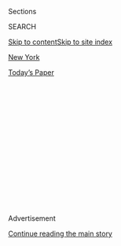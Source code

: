 <div id="app">

<div>

<div>

<div>

<div class="NYTAppHideMasthead css-1q2w90k e1suatyy0">

<div class="section css-ui9rw0 e1suatyy2">

<div class="css-eph4ug er09x8g0">

<div class="css-6n7j50">

</div>

<span class="css-1dv1kvn">Sections</span>

<div class="css-10488qs">

<span class="css-1dv1kvn">SEARCH</span>

</div>

[Skip to content](#site-content)[Skip to site index](#site-index)

</div>

<div id="masthead-section-label" class="css-1wr3we4 eaxe0e00">

[New
York](https://www.nytimes3xbfgragh.onion/section/nyregion)

</div>

<div class="css-10698na e1huz5gh0">

</div>

</div>

<div id="masthead-bar-one" class="section hasLinks css-15hmgas e1csuq9d3">

<div class="css-uqyvli e1csuq9d0">

</div>

<div class="css-1uqjmks e1csuq9d1">

</div>

<div class="css-9e9ivx">

[](https://myaccount.nytimes3xbfgragh.onion/auth/login?response_type=cookie&client_id=vi)

</div>

<div class="css-1bvtpon e1csuq9d2">

[Today’s
Paper](https://www.nytimes3xbfgragh.onion/section/todayspaper)

</div>

</div>

</div>

</div>

<div data-aria-hidden="false">

<div id="site-content" data-role="main">

<div>

<div class="css-1aor85t" style="opacity:0.000000001;z-index:-1;visibility:hidden">

<div class="css-1hqnpie">

<div class="css-epjblv">

<span class="css-17xtcya">[New
York](/section/nyregion)</span><span class="css-x15j1o">|</span><span class="css-fwqvlz">‘Anti-Feminist’
Lawyer Is Suspect in Killing of Son of Federal Judge in
N.J.</span>

</div>

<div class="css-k008qs">

<div class="css-1iwv8en">

<span class="css-18z7m18"></span>

<div>

</div>

</div>

<span class="css-1n6z4y">https://nyti.ms/2CWqeR1</span>

<div class="css-1705lsu">

<div class="css-4xjgmj">

<div class="css-4skfbu" data-role="toolbar" data-aria-label="Social Media Share buttons, Save button, and Comments Panel with current comment count" data-testid="share-tools">

  - 
  - 
  - 
  - 
    
    <div class="css-6n7j50">
    
    </div>

  - 
  - 

</div>

</div>

</div>

</div>

</div>

</div>

<div id="NYT_TOP_BANNER_REGION" class="css-13pd83m">

</div>

<div id="top-wrapper" class="css-1sy8kpn">

<div id="top-slug" class="css-l9onyx">

Advertisement

</div>

[Continue reading the main
story](#after-top)

<div class="ad top-wrapper" style="text-align:center;height:100%;display:block;min-height:250px">

<div id="top" class="place-ad" data-position="top" data-size-key="top">

</div>

</div>

<div id="after-top">

</div>

</div>

<div>

<div id="sponsor-wrapper" class="css-1hyfx7x">

<div id="sponsor-slug" class="css-19vbshk">

Supported by

</div>

[Continue reading the main
story](#after-sponsor)

<div id="sponsor" class="ad sponsor-wrapper" style="text-align:center;height:100%;display:block">

</div>

<div id="after-sponsor">

</div>

</div>

<div class="css-186x18t">

</div>

<div class="css-ls6wgr ehdk2mb0">

# ‘Anti-Feminist’ Lawyer Is Suspect in Killing of Son of Federal Judge in N.J.

</div>

Roy Den Hollander had openly seethed against the judge, Esther Salas.
After the shooting at her home, he was found dead in an apparent
suicide.

<div class="css-79elbk" data-testid="photoviewer-wrapper">

<div class="css-z3e15g" data-testid="photoviewer-wrapper-hidden">

</div>

<div class="css-1a48zt4 ehw59r15" data-testid="photoviewer-children">

![<span class="css-16f3y1r e13ogyst0" data-aria-hidden="true">From left:
Roy Den Hollander and Judge Esther
Salas.</span><span class="css-cnj6d5 e1z0qqy90" itemprop="copyrightHolder"><span class="css-1ly73wi e1tej78p0">Credit...</span><span><span>Rutgers
Law School, via Associated
Press</span></span></span>](https://static01.graylady3jvrrxbe.onion/images/2020/08/20/world/20njjudge1/20njjudge1-articleLarge-v2.jpg?quality=75&auto=webp&disable=upscale)

</div>

</div>

<div class="css-18e8msd">

<div class="css-vp77d3 epjyd6m0">

<div class="css-1baulvz">

By [<span class="css-1baulvz" itemprop="name">Nicole
Hong</span>](https://www.nytimes3xbfgragh.onion/by/nicole-hong),
[<span class="css-1baulvz" itemprop="name">William K.
Rashbaum</span>](https://www.nytimes3xbfgragh.onion/by/william-k-rashbaum)
and [<span class="css-1baulvz last-byline" itemprop="name">Mihir
Zaveri</span>](https://www.nytimes3xbfgragh.onion/by/mihir-zaveri)

</div>

</div>

  - 
    
    <div class="css-ld3wwf e16638kd2">
    
    Published July 20, 2020Updated July 22,
    2020
    
    </div>

  - 
    
    <div class="css-4xjgmj">
    
    <div class="css-pvvomx" data-role="toolbar" data-aria-label="Social Media Share buttons, Save button, and Comments Panel with current comment count" data-testid="share-tools">
    
      - 
      - 
      - 
      - 
        
        <div class="css-6n7j50">
        
        </div>
    
      - 
      - 
    
    </div>
    
    </div>

</div>

</div>

<div class="section meteredContent css-1r7ky0e" name="articleBody" itemprop="articleBody">

<div class="css-1fanzo5 StoryBodyCompanionColumn">

<div class="css-53u6y8">

[Roy Den
Hollander](https://www.nytimes3xbfgragh.onion/2020/07/22/nyregion/roy-hollander-esther-salas.html)
was a self-described “anti-feminist” lawyer who flooded the courts with
seemingly frivolous lawsuits that sought to eliminate women’s studies
programs and prohibit nightclubs from holding “ladies’ nights.”

In one of his most recent cases, he openly seethed against a federal
judge in New Jersey, [Esther
Salas](https://www.nytimes3xbfgragh.onion/2020/07/25/nyregion/roy-den-hollander-esther-salas-list.html),
whom he described in a self-published, 1,700-page book as “a lazy and
incompetent Latina judge appointed by Obama.”

Mr. Den Hollander left the case, in which he challenged the male-only
United States military draft, last summer, telling a lawyer who replaced
him that he had terminal cancer.

On Sunday afternoon, Mr. Den Hollander showed up at Judge Salas’s home
in North Brunswick, N.J., and fired multiple gunshots, [killing the
judge’s son and seriously wounding her
husband](https://www.nytimes3xbfgragh.onion/2020/07/19/nyregion/shooting-nj-judge-esther-salas.html),
who is a criminal defense lawyer, investigators said. The judge, who was
in the basement at the time, was not injured.

</div>

</div>

<div class="css-1fanzo5 StoryBodyCompanionColumn">

<div class="css-53u6y8">

The New York State Police found Mr. Den Hollander’s body near Liberty,
N.Y. — about a two-hour drive from the judge’s home — after he shot
himself in an apparent suicide, officials said.

The startling sequence of events was a reminder of the dangers
encountered by judges, who typically do not receive special security
outside the courthouse unless they face specific threats. Judge Salas
worked in one of the busiest courthouses in the country, overseeing
dozens of cases at a time involving a wide range of defendants and
litigants.

The F.B.I. on Monday contacted New York State’s chief judge, Janet M.
DiFiore, to notify her that Mr. Den Hollander had her name and photo in
his car, according to her spokesman, Lucian Chalfen. The agents did not
indicate whether Mr. Den Hollander had intended to target her as well,
he said.

Investigators were exploring whether Mr. Den Hollander had decided to
“take out” some of his enemies, given his cancer diagnosis, before he
died, according to one law enforcement official.

Mr. Den Hollander, 72, identified with a broader movement of men who in
often abusive, misogynist and hateful language rail against “feminazis.”
He wrote numerous online screeds, some of which exceeded a thousand
pages.

</div>

</div>

<div class="css-1fanzo5 StoryBodyCompanionColumn">

<div class="css-53u6y8">

Mr. Den Hollander had a long history of filing lawsuits against programs
that he believed favored women. In 2008, he [told The New York Times
that his anger toward
feminists](https://cityroom.blogs.nytimes3xbfgragh.onion/2008/08/18/lawyer-files-antifeminist-suit-against-columbia/#:~:text=Roy%20Den%20Hollander%20is%20a,and%20a%20self%2Ddescribed%20antifeminist.&text=On%20Monday%2C%20he%20filed%20a,sees%20as%20discriminatory%20toward%20men)
stemmed from his bitter divorce from a woman he married in Russia.

He called women “the real oppressors” in a 2008 Fox News appearance and
wrote online about his grievances against female judges.

</div>

</div>

<div class="css-79elbk" data-testid="photoviewer-wrapper">

<div class="css-z3e15g" data-testid="photoviewer-wrapper-hidden">

</div>

<div class="css-1a48zt4 ehw59r15" data-testid="photoviewer-children">

![<span class="css-16f3y1r e13ogyst0" data-aria-hidden="true">Outside
the judge’s home on
Monday.</span><span class="css-cnj6d5 e1z0qqy90" itemprop="copyrightHolder"><span class="css-1ly73wi e1tej78p0">Credit...</span><span>Michael
Loccisano/Getty
Images</span></span>](https://static01.graylady3jvrrxbe.onion/images/2020/07/21/nyregion/21njjudge2/merlin_174767310_9a34c2b7-ff2c-4e7a-b772-e7a95c0e1490-articleLarge.jpg?quality=75&auto=webp&disable=upscale)

</div>

</div>

<div class="css-1fanzo5 StoryBodyCompanionColumn">

<div class="css-53u6y8">

When investigators discovered Mr. Den Hollander’s body, they found a
package nearby that was addressed to Judge Salas, according to a law
enforcement official. The package was empty.

On Sunday afternoon, the judge’s husband was at home when he looked out
the window and thought he saw a FedEx deliveryman.

Carlos Salas, an older brother of Judge Salas, described an account of
the shooting that he said was provided to him by federal authorities.
After the doorbell rang, the couple’s son opened the door and was shot.
When the judge’s husband went over to see what happened, he was shot
multiple times.

The judge ran upstairs from the basement when she heard a scream and the
gunshots.

The judge’s husband, Mark Anderl, 63, was in the hospital in stable
condition, Mr. Salas said. The couple’s son and only child, Daniel
Anderl, 20, died from a gunshot wound to the heart.

</div>

</div>

<div class="css-1fanzo5 StoryBodyCompanionColumn">

<div class="css-53u6y8">

Daniel Anderl was about to start his junior year at Catholic University
of America in Washington and was interested in pursuing a legal career
as his parents had.

“It’s surreal,” Mr. Salas said. “He was a vibrant, young, good-looking
man. He had so much promise.”

The F.B.I. has been conducting the investigation with the U.S. marshals
alongside other federal and local authorities. A spokesman for FedEx
said in a statement that the company was “fully cooperating with the
authorities in their investigation.”

Two law enforcement officials, cautioning that the investigation was in
its earliest stages, said federal authorities were examining whether Mr.
Den Hollander might be linked to the July 11 killing of another men’s
rights lawyer, Marc Angelucci, in San Bernardino County, Calif.

Mr. Angelucci was shot at his front door by a gunman wearing a FedEx
uniform, one of the officials said.

Judge Salas, 51, is the [first Hispanic woman to serve as a federal
judge in New
Jersey](https://www.nj.com/news/2011/06/nj_appoints_first_hispanic_wom.html).
[President Barack Obama
nominated](https://obamawhitehouse.archives.gov/the-press-office/2010/12/01/president-obama-names-seven-united-states-district-court)
her to the United States District Court for New Jersey in 2010. She had
previously served as a magistrate judge and an assistant federal public
defender.

Judge Salas met her husband when he was a prosecutor in the Essex County
Prosecutor’s Office, [according to a 2018 profile of her in New Jersey
Monthly](https://njmonthly.com/articles/politics-public-affairs/immigration-stories-esther-salas/).
After a decade as a prosecutor, Mark Anderl became a criminal defense
lawyer and now works at his own law firm, Anderl & Oakley P.C.

</div>

</div>

<div class="css-1fanzo5 StoryBodyCompanionColumn">

<div class="css-53u6y8">

According to the federal docket, the only case that Mr. Den Hollander
had before Judge Salas was a class-action lawsuit filed in 2015. He
accused the Selective Service System, the independent government agency
that maintains a database of Americans eligible for a potential draft,
of violating women’s equal protection rights by requiring only men to
register with the service.

In a 2018 ruling, Judge Salas allowed the case to proceed, a victory for
Mr. Den Hollander. But in his online writings, he criticized the judge
for not moving the case along fast enough.

Nicholas A. Gravante Jr., a partner at Boies Schiller Flexner, said Mr.
Den Hollander had called him in May 2019 and asked him to take over the
case. The two lawyers had overlapped as associates at the white-shoe law
firm Cravath Swaine & Moore in the late 1980s.

Mr. Den Hollander said in the phone call that he could not continue in
the case because he had terminal cancer and suggested that he did not
have long to live, Mr. Gravante said. The case is ongoing.

Mr. Den Hollander has also sued various nightclubs, claiming they
violated the 14th Amendment by having “ladies’ nights” discounts for
women. After the case was dismissed, Mr. Den Hollander petitioned the
Supreme Court, which declined to hear the case.

“Of course, the three females on the court probably voted against it,”
Mr. Den Hollander [told The Times
in 2011](https://cityroom.blogs.nytimes3xbfgragh.onion/2011/01/13/one-mans-odd-fight-against-ladies-nights/).
“Fighting for the rights of men is not very popular thing to do in
America these days.”

In 2008, he accused Columbia University of trying to establish feminism
as a “religion” at the school through its women’s studies program and
proposed creating a men’s studies program that could “train males to
recognize and handle the power females often use to manipulate them.”

</div>

</div>

<div class="css-1fanzo5 StoryBodyCompanionColumn">

<div class="css-53u6y8">

Shortly before the 2016 presidential election, he [filed a lawsuit in
Manhattan](https://assets.documentcloud.org/documents/3034119/16cv6624-1-Complaint.pdf)
accusing several prominent news reporters of conspiring together in
violation of federal racketeering law to disseminate “misleading news
reports” about President Trump.

Mr. Den Hollander’s online writings identified with the men’s rights
movement, which gained traction in the late 1980s and 1990s as a
response to the feminist critique of traditional masculinity.

The movement embraces “a celebration of all things masculine and a near
infatuation with the traditional masculine role itself,” the
sociologist, Michael Kimmel, wrote in his book “Angry White Men.”

In a 150-page document posted on his website, which has since been taken
down, Mr. Den Hollander wrote extensive commentary about how to fight
feminists and their supporters, describing the judiciary as “useless for
men.”

“The courts support the violation of the rights of men whenever it
benefits females,” Mr. Den Hollander wrote. “Men just don’t count to the
courts.”

Mr. Den Hollander seemed to presage the violence that took place over
the weekend in a 2010 article he wrote for A Voice for Men, a men’s
rights website.

“The future prospect of the Men’s Movement raising enough money to
exercise some influence in America is unlikely,” he wrote. “But there is
one remaining source of power in which men still have a near monopoly —
firearms.”

</div>

</div>

<div class="css-1fanzo5 StoryBodyCompanionColumn">

<div class="css-53u6y8">

Mr. Den Hollander graduated from the George Washington University Law
School in 1985. He later received a degree from Columbia Business
School, according to a LinkedIn profile under his name.

In the epilogue of the online book he published in 2019, Mr. Den
Hollander alluded to his cancer diagnosis, describing a visit to a
surgeon and the need to hand off his cases to other lawyers. “Death’s
hand is on my left shoulder,” he wrote, adding that “nothing in this
life matters anymore.”

He said that he had enjoyed fighting against people who violated his
rights.

“The only problem with a life lived too long under Feminazi rule,” he
said, “is that a man ends up with so many enemies he can’t even the
score with all of them.”

Kevin Armstrong, Jo Corona and Alan Feuer contributed reporting, and
Kitty Bennett contributed research.

</div>

</div>

</div>

<div>

</div>

<div>

</div>

<div>

</div>

<div>

<div id="bottom-wrapper" class="css-1ede5it">

<div id="bottom-slug" class="css-l9onyx">

Advertisement

</div>

[Continue reading the main
story](#after-bottom)

<div id="bottom" class="ad bottom-wrapper" style="text-align:center;height:100%;display:block;min-height:90px">

</div>

<div id="after-bottom">

</div>

</div>

</div>

</div>

</div>

## Site Index

<div>

</div>

## Site Information Navigation

  - [© <span>2020</span> <span>The New York Times
    Company</span>](https://help.nytimes3xbfgragh.onion/hc/en-us/articles/115014792127-Copyright-notice)

<!-- end list -->

  - [NYTCo](https://www.nytco.com/)
  - [Contact
    Us](https://help.nytimes3xbfgragh.onion/hc/en-us/articles/115015385887-Contact-Us)
  - [Work with us](https://www.nytco.com/careers/)
  - [Advertise](https://nytmediakit.com/)
  - [T Brand Studio](http://www.tbrandstudio.com/)
  - [Your Ad
    Choices](https://www.nytimes3xbfgragh.onion/privacy/cookie-policy#how-do-i-manage-trackers)
  - [Privacy](https://www.nytimes3xbfgragh.onion/privacy)
  - [Terms of
    Service](https://help.nytimes3xbfgragh.onion/hc/en-us/articles/115014893428-Terms-of-service)
  - [Terms of
    Sale](https://help.nytimes3xbfgragh.onion/hc/en-us/articles/115014893968-Terms-of-sale)
  - [Site
    Map](https://spiderbites.nytimes3xbfgragh.onion)
  - [Help](https://help.nytimes3xbfgragh.onion/hc/en-us)
  - [Subscriptions](https://www.nytimes3xbfgragh.onion/subscription?campaignId=37WXW)

</div>

</div>

</div>

</div>
